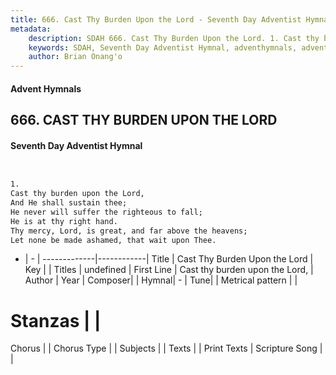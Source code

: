 ```yaml
---
title: 666. Cast Thy Burden Upon the Lord - Seventh Day Adventist Hymnal
metadata:
    description: SDAH 666. Cast Thy Burden Upon the Lord. 1. Cast thy burden upon the Lord, And He shall sustain thee; He never will suffer the righteous to fall; He is at thy right hand. Thy mercy, Lord, is great, and far above the heavens; Let none be made ashamed, that wait upon Thee.
    keywords: SDAH, Seventh Day Adventist Hymnal, adventhymnals, advent hymnals, Cast Thy Burden Upon the Lord, Cast thy burden upon the Lord, 
    author: Brian Onang'o
---
```


#### Advent Hymnals
## 666. CAST THY BURDEN UPON THE LORD
#### Seventh Day Adventist Hymnal

```txt


1.
Cast thy burden upon the Lord,
And He shall sustain thee;
He never will suffer the righteous to fall;
He is at thy right hand.
Thy mercy, Lord, is great, and far above the heavens;
Let none be made ashamed, that wait upon Thee.


```

- |   -  |
-------------|------------|
Title | Cast Thy Burden Upon the Lord |
Key |  |
Titles | undefined |
First Line | Cast thy burden upon the Lord, |
Author | 
Year | 
Composer|  |
Hymnal|  - |
Tune|  |
Metrical pattern | |
# Stanzas |  |
Chorus |  |
Chorus Type |  |
Subjects |  |
Texts |  |
Print Texts | 
Scripture Song |  |
  
